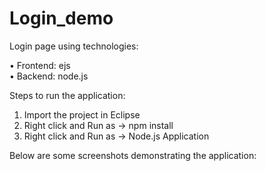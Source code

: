 # Login_demo

Login page using technologies:

• Frontend: ejs </br>
• Backend:  node.js

Steps to run the application:
1. Import the project in Eclipse
2. Right click and Run as -> npm install
2. Right click and Run as -> Node.js Application

Below are some screenshots demonstrating the application:



